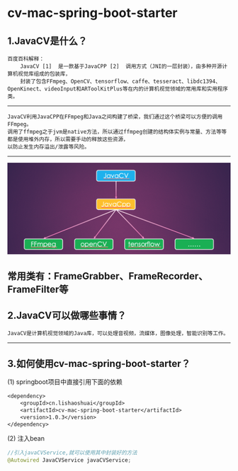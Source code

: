 # cv-mac-spring-boot-starter
## 1.JavaCV是什么？
```
百度百科解释：
    JavaCV [1]  是一款基于JavaCPP [2]  调用方式（JNI的一层封装），由多种开源计算机视觉库组成的包装库，
    封装了包含FFmpeg、OpenCV、tensorflow、caffe、tesseract、libdc1394、OpenKinect、videoInput和ARToolKitPlus等在内的计算机视觉领域的常用库和实用程序类。
``` 
---
```
JavaCV利用JavaCPP在FFmpeg和Java之间构建了桥梁，我们通过这个桥梁可以方便的调用FFmpeg。
调用了ffmpeg之于jvm是native方法，所以通过ffmpeg创建的结构体实例与常量、方法等等都是使用堆外内存，所以需要手动的释放这些资源，
以防止发生内存溢出/泄露等风险。
```
---
![JavaCV简单封装结构](./javacv.png)

常用类有：FrameGrabber、FrameRecorder、FrameFilter等
---
## 2.JavaCV可以做哪些事情？
```
JavaCV是计算机视觉领域的Java库，可以处理音视频，流媒体，图像处理，智能识别等工作。
```
---
## 3.如何使用cv-mac-spring-boot-starter？

(1) springboot项目中直接引用下面的依赖
```
<dependency>
    <groupId>cn.lishaoshuai</groupId>
    <artifactId>cv-mac-spring-boot-starter</artifactId>
    <version>1.0.3</version>
</dependency>
```

(2) 注入bean
```java
//引入javaCVService,就可以使用其中封装好的方法
@Autowired JavaCVService javaCVService;

```
